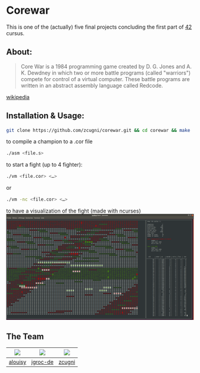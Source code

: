 # Corewar

This is one of the (actually) five final projects concluding the first part of [42](https://42.fr/) cursus.

## About:

> Core War is a 1984 programming game created by D. G. Jones and A. K. Dewdney in which two or more battle programs (called "warriors") compete for control of a virtual computer. These battle programs are written in an abstract assembly language called Redcode.

[wikipedia](https://en.wikipedia.org/wiki/Core_War)

## Installation & Usage:

```bash
git clone https://github.com/zcugni/corewar.git && cd corewar && make
```

to compile a champion to a .cor file
```bash
./asm <file.s>
```

to start a fight (up to 4 fighter):
```bash
./vm <file.cor> <…>
```
or
```bash
./vm -nc <file.cor> <…>
```
to have a visualization of the fight (made with ncurses)
![ncurses](./subject/test/ncurses.png)


## The Team

|<img src="https://avatars0.githubusercontent.com/u/23722861" width="75px;"/>|<img src="https://avatars2.githubusercontent.com/u/32433125" width="75px;"/>|<img src="https://avatars0.githubusercontent.com/u/33638123" width="75px;"/>|
| --------- | --------- | --------  |
| [alouisy](https://github.com/alouisy) |[jgroc-de](https://github.com/jgroc-de)|[zcugni](https://github.com/zcugni)|
